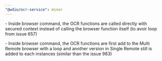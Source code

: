 ```yaml
---
"@wdio/ocr-service": minor
---
```


\- Inside browser command, the OCR functions are called directly with secured context instead of calling the browser function itself (to avoir loop from issue 657)

\- Inside browser command, the OCR functions are first add to the Multi Remote browser with a loop and another version in Single Remote still is added to each instances (similar than  the issue 983)